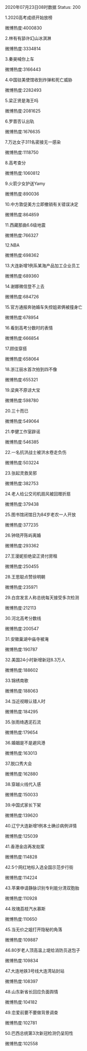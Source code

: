 2020年07月23日08时数据
Status: 200

1.2020高考成绩开始放榜

微博热度:4000830

2.林有有舔许幻山冰淇淋

微博热度:3334814

3.秦昊喊你上车

微博热度:3166443

4.中国驻美使馆收到炸弹和死亡威胁

微博热度:2282493

5.梁正贤是海王吗

微博热度:2081625

6.罗晋否认出轨

微博热度:1676635

7.万达女子311名密接无一感染

微博热度:1118750

8.高考查分

微博热度:1060812

9.火箭少女护送Yamy

微博热度:890036

10.中方敦促美方立即撤销有关错误决定

微博热度:864859

11.西藏那曲6.6级地震

微博热度:766327

12.NBA

微博热度:698362

13.大连新增1例系某海产品加工企业员工

微博热度:689360

14.谢娜微信登不上去

微博热度:684726

15.官方通报奔驰婚车失控姐弟俩被撞身亡

微博热度:678954

16.看到高考分数时的表情

微博热度:666854

17.顾佳穿搭

微博热度:658064

18.浙江丽水首次拍到四不像

微博热度:655321

19.梁爽不原谅大宝

微博热度:598780

20.三十而已

微博热度:549064

21.李健工作室辟谣

微博热度:546385

22.一名抗洪战士被洪水卷走负伤

微博热度:503224

23.张起灵救吴邪

微博热度:382753

24.老人给公交司机扇风被回赠折扇

微博热度:379438

25.图书馆闭馆日为84岁老农一人开放

微博热度:377235

26.钟晓芹陈屿离婚

微博热度:293362

27.王漫妮拒绝梁正贤付房租

微博热度:250455

28.王思聪点赞徐明朝

微博热度:235971

29.白宫发言人称总统每天接受多次检测

微博热度:212113

30.河北高考分数线

微博热度:200547

31.安徽巢湖中庙寺被淹

微博热度:190787

32.美国24小时新增新冠8.3万人

微博热度:188602

33.锦绣南歌

微博热度:188063

34.当近视眼认错人时

微博热度:184295

35.张雨绮遇泥石流

微博热度:179654

36.婚姻是不是避风港

微博热度:163013

37.脱口秀大会

微博热度:162880

38.穿越火线代入感

微博热度:150033

39.中国式家长下架

微博热度:139620

40.辽宁大连新增1例本土确诊病例详情

微博热度:125039

41.香港金店再发劫案

微博热度:114828

42.5个网红地标入选全国示范步行街

微博热度:114224

43.苹果申请静脉识别专利能分清双胞胎

微博热度:110928

44.玫瑰荔枝汽水慕斯

微博热度:110650

45.当无价之姐打开隐秘的角落

微博热度:109887

46.80岁老人顶高温上堤给消防员送包子

微博热度:109834

47.大连地铁3号线大连湾站封站

微博热度:108397

48.山东新省长回应负面舆情

微博热度:104182

49.恋爱前要不要做背景调查

微博热度:102781

50.巴西总统第3次新冠检测仍呈阳性

微博热度:102558

